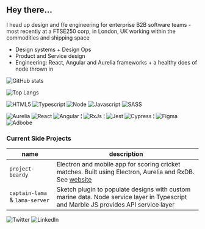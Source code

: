 ## Hey there…

I head up design and f/e engineering for enterprise B2B software teams - most recently at a FTSE250 corp, in London, UK working within the commodities and shipping space

* Design systems + Design Ops
* Product and Service design
* Engineering: React, Angular and Aurelia frameworks + a healthy does of node thrown in

![GitHub stats](https://github-readme-stats.vercel.app/api?username=pete-hotchkiss&count_private=true&show_icons=true&custom_title=Stato%20!&hide=stars)

![Top Langs](https://github-readme-stats.vercel.app/api/top-langs/?username=pete-hotchkiss&layout=compact&count_private=true&exclude_repo=gulp-svg2ttf,jedi-count-files,sassdoc-extras,svg2ttf,gulp-sass-external-variables,sassdoc-example,textcomplete.contenteditable,gulp-svgicons2svgfont,textcomplete,gulp-iconfont,gulp-dynamic-name,sassdoc-extras,textcomplete)


![HTML5](https://img.shields.io/badge/html5-%23E34F26.svg?&style=for-the-badge&logo=html5&logoColor=white) ![Typescript](https://img.shields.io/badge/typescript-%23007ACC.svg?&style=for-the-badge&logo=typescript&logoColor=white) ![Node](https://img.shields.io/badge/node.js-%2343853D.svg?&style=for-the-badge&logo=node.js&logoColor=white) ![Javascript](https://img.shields.io/badge/javascript-%23323330.svg?&style=for-the-badge&logo=javascript&logoColor=%23F7DF1E) ![SASS](https://img.shields.io/badge/SASS-hotpink.svg?&style=for-the-badge&logo=SASS&logoColor=white)

![Aurelia](https://img.shields.io/badge/aurelia-%23E5E5E5.svg?&style=for-the-badge&logo=aurelia&logoColor=ED2B88) ![React](https://img.shields.io/badge/react-%2320232a.svg?&style=for-the-badge&logo=react&logoColor=%2361DAFB) ![Angular](https://img.shields.io/badge/angular-%23DD0031.svg?&style=for-the-badge&logo=angular&logoColor=white) ¦ ![RxJs](https://img.shields.io/badge/rxjs-%23B7178C.svg?&style=for-the-badge&logo=reactivex&logoColor=white") ¦ ![Jest](https://img.shields.io/badge/-jest-%23C21325?&style=for-the-badge&logo=jest&logoColor=white) ![Cypress](https://img.shields.io/badge/-cypress-%23E5E5E5?&style=for-the-badge&logo=cypress&logoColor=058a5e) ¦ ![Figma](https://img.shields.io/badge/figma-%23F24E1E.svg?&style=for-the-badge&logo=figma&logoColor=white) ![Adbobe](https://img.shields.io/badge/adobe-%23FF0000.svg?&style=for-the-badge&logo=adobe&logoColor=white)

### Current Side Projects
|name|description|
|---|---|
|`project-beardy`| Electron and mobile app for scoring cricket matches. Built using Electron, Aurelia and RxDB. See [website](http://projectbeardy.app) |
|`captain-lama` & `lama-server`| Sketch plugin to populate designs with custom marine data. Node service layer in Typescript and Marble JS provides API service layer |

![Twitter](https://img.shields.io/badge/@petehotchkiss-%231DA1F2.svg?&style=for-the-badge&logo=Twitter&logoColor=white)
![LinkedIn](https://img.shields.io/badge/linkedin-%230077B5.svg?&style=for-the-badge&logo=linkedin&logoColor=white)
